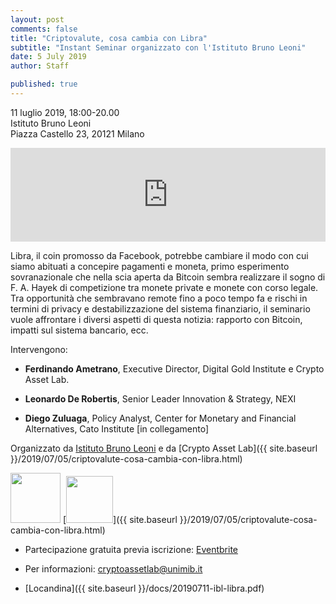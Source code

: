```yaml
---
layout: post
comments: false
title: "Criptovalute, cosa cambia con Libra"
subtitle: "Instant Seminar organizzato con l'Istituto Bruno Leoni"
date: 5 July 2019
author: Staff

published: true
---
```


11 luglio 2019, 18:00-20.00  
Istituto Bruno Leoni  
Piazza Castello 23, 20121 Milano

<iframe src="https://www.google.com/maps/embed?pb=!1m18!1m12!1m3!1d2798.0338176280156!2d9.175574214919578!3d45.469122679101005!2m3!1f0!2f0!3f0!3m2!1i1024!2i768!4f13.1!3m3!1m2!1s0x4786c14e3d99a8a3%3A0x223db8975fa454c9!2sIstituto+Bruno+Leoni+-+Idee+per+il+libero+mercato!5e0!3m2!1sen!2sit!4v1562262951605!5m2!1sen!2sit"  width="100%" height="auto" frameborder="0" style="border:0" allowfullscreen></iframe>

Libra, il coin promosso da Facebook, potrebbe cambiare il modo con cui siamo abituati a concepire pagamenti e moneta, primo esperimento sovranazionale che nella scia aperta da Bitcoin sembra realizzare il sogno di F. A. Hayek di competizione tra monete private e monete con corso legale. Tra opportunità che sembravano remote fino a poco tempo fa e rischi in termini di privacy e destabilizzazione del sistema finanziario, il seminario vuole affrontare i diversi aspetti di questa notizia: rapporto con Bitcoin, impatti sul sistema bancario, ecc.

Intervengono:

- **Ferdinando Ametrano**, Executive Director, Digital Gold Institute e Crypto Asset Lab.  

- **Leonardo De Robertis**, Senior Leader Innovation & Strategy, NEXI

- **Diego Zuluaga**, Policy Analyst, Center for Monetary and Financial Alternatives, Cato Institute [in collegamento]

Organizzato da [Istituto Bruno Leoni](http://www.brunoleoni.it/criptovalute-cosa-cambia-con-libra) e da [Crypto Asset Lab]({{ site.baseurl }}/2019/07/05/criptovalute-cosa-cambia-con-libra.html)

[<img src="{{ site.url }}{{ site.baseurl }}/img/posts/Logo-IBL-claim-300.jpg" height="80">](http://www.brunoleoni.it/criptovalute-cosa-cambia-con-libra)
[<img src="{{ site.url }}{{ site.baseurl }}/img/cal.png" height="75">]({{ site.baseurl }}/2019/07/05/criptovalute-cosa-cambia-con-libra.html)

- Partecipazione gratuita previa iscrizione: [Eventbrite](https://www.eventbrite.it/e/biglietti-criptovalute-cosa-cambia-con-libra-64718684327)

- Per informazioni: [cryptoassetlab@unimib.it](mailto:cryptoassetlab@unimib.it)

- [Locandina]({{ site.baseurl }}/docs/20190711-ibl-libra.pdf)

